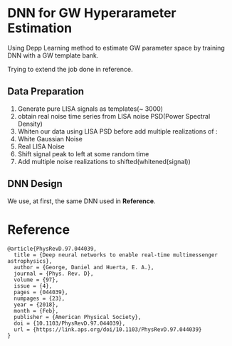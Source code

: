 # DNN for GW Hyperarameter Estimation
Using Depp Learning method to estimate GW parameter space by training DNN with a GW template bank.

Trying to extend the job done in reference.

## Data Preparation
1. Generate pure LISA signals as templates(~ 3000) 
2. obtain real noise time series from LISA noise PSD(Power Spectral Density)
3. Whiten our data using LISA PSD before add multiple realizations of :
  1. White Gaussian Noise
  2. Real LISA Noise
4. Shift signal peak to left at some random time
5. Add multiple noise realizations to shifted(whitened(signal))

## DNN Design
We use, at first, the same DNN used in **Reference**.

# Reference

```
@article{PhysRevD.97.044039,
  title = {Deep neural networks to enable real-time multimessenger astrophysics},
  author = {George, Daniel and Huerta, E. A.},
  journal = {Phys. Rev. D},
  volume = {97},
  issue = {4},
  pages = {044039},
  numpages = {23},
  year = {2018},
  month = {Feb},
  publisher = {American Physical Society},
  doi = {10.1103/PhysRevD.97.044039},
  url = {https://link.aps.org/doi/10.1103/PhysRevD.97.044039}
}
```
